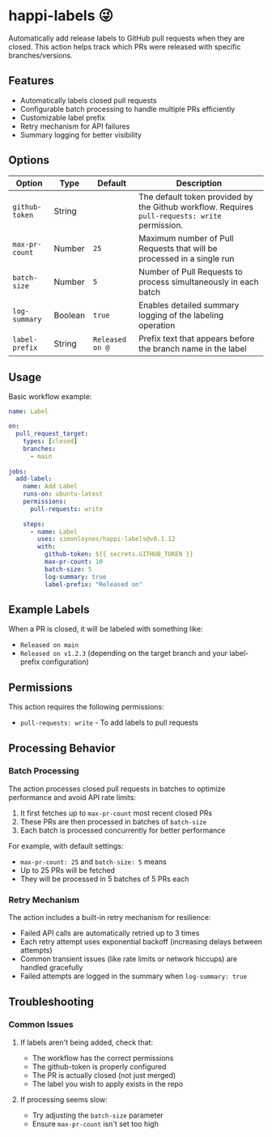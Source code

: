 # happi-labels 😜

Automatically add release labels to GitHub pull requests when they are closed. This action helps track which PRs were released with specific branches/versions.

## Features

- Automatically labels closed pull requests
- Configurable batch processing to handle multiple PRs efficiently
- Customizable label prefix
- Retry mechanism for API failures
- Summary logging for better visibility

## Options

|Option|Type|Default|Description|
|-|-|-|-|
|`github-token`|String||The default token provided by the Github workflow. Requires `pull-requests: write` permission.|
|`max-pr-count`|Number|`25`|Maximum number of Pull Requests that will be processed in a single run|
|`batch-size`|Number|`5`|Number of Pull Requests to process simultaneously in each batch| 
|`log-summary`|Boolean|`true`|Enables detailed summary logging of the labeling operation|
|`label-prefix`|String|`Released on @`|Prefix text that appears before the branch name in the label|

## Usage

Basic workflow example:

```yaml
name: Label

on:
  pull_request_target:
    types: [closed]
    branches:
      - main
    
jobs:
  add-label:
    name: Add Label
    runs-on: ubuntu-latest
    permissions:
      pull-requests: write
      
    steps:
      - name: Label
        uses: simonloynes/happi-labels@v0.1.12
        with:
          github-token: ${{ secrets.GITHUB_TOKEN }}
          max-pr-count: 10
          batch-size: 5
          log-summary: true
          label-prefix: "Released on"
```

## Example Labels

When a PR is closed, it will be labeled with something like:
- `Released on main`
- `Released on v1.2.3`
(depending on the target branch and your label-prefix configuration)

## Permissions

This action requires the following permissions:
- `pull-requests: write` - To add labels to pull requests

## Processing Behavior

### Batch Processing
The action processes closed pull requests in batches to optimize performance and avoid API rate limits:

1. It first fetches up to `max-pr-count` most recent closed PRs
2. These PRs are then processed in batches of `batch-size`
3. Each batch is processed concurrently for better performance

For example, with default settings:
- `max-pr-count: 25` and `batch-size: 5` means
- Up to 25 PRs will be fetched
- They will be processed in 5 batches of 5 PRs each

### Retry Mechanism
The action includes a built-in retry mechanism for resilience:

- Failed API calls are automatically retried up to 3 times
- Each retry attempt uses exponential backoff (increasing delays between attempts)
- Common transient issues (like rate limits or network hiccups) are handled gracefully
- Failed attempts are logged in the summary when `log-summary: true`

## Troubleshooting

### Common Issues

1. If labels aren't being added, check that:
   - The workflow has the correct permissions
   - The github-token is properly configured
   - The PR is actually closed (not just merged)
   - The label you wish to apply exists in the repo

2. If processing seems slow:
   - Try adjusting the `batch-size` parameter
   - Ensure `max-pr-count` isn't set too high